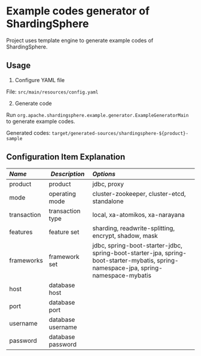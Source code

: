 # Example codes generator of ShardingSphere

Project uses template engine to generate example codes of ShardingSphere.

## Usage

1. Configure YAML file

File: `src/main/resources/config.yaml`

2. Generate code

Run `org.apache.shardingsphere.example.generator.ExampleGeneratorMain` to generate example codes.

Generated codes: `target/generated-sources/shardingsphere-${product}-sample`

## Configuration Item Explanation

| *Name*      | *Description*     | *Options*                                                                                                                            |
|:------------|-------------------|:-------------------------------------------------------------------------------------------------------------------------------------|
| product     | product           | jdbc, proxy                                                                                                                          |
| mode        | operating mode    | cluster-zookeeper, cluster-etcd, standalone                                                                                          |
| transaction | transaction type  | local, xa-atomikos, xa-narayana                                                                                                      |
| features    | feature set       | sharding, readwrite-splitting, encrypt, shadow, mask                                                                                 |
| frameworks  | framework set     | jdbc, spring-boot-starter-jdbc, spring-boot-starter-jpa, spring-boot-starter-mybatis, spring-namespace-jpa, spring-namespace-mybatis |
| host        | database host     |                                                                                                                                      |
| port        | database port     |                                                                                                                                      |
| username    | database username |                                                                                                                                      |
| password    | database password |                                                                                                                                      |
